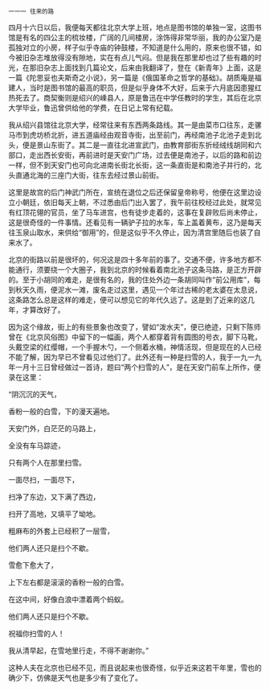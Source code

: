    一一一 往来的路 

   四月十六日以后，我便每天都往北京大学上班，地点是图书馆的单独一室，这图书馆是有名的四公主的梳妆楼，广阔的几间楼房，涂饰得非常华丽，我的办公室乃是孤独对立的小房，样子似乎寺庙的钟鼓楼，不知道是什么用的，原来也很不错，如今被旧杂志堆放得没有隙地，实在有点儿气闷。但是我在那里却也过了些有趣的时光，在那旧杂志上面找到几篇论文，后来由我翻译了，登在《新青年》上面，这是一篇《陀思妥也夫斯奇之小说》，另一篇是《俄国革命之哲学的基础》。胡质庵是福建人，当时是图书馆的最高的职员，但是似乎身体不大好，后来于六月底因患猩红热死去了。商契衡则是绍兴的嵊县人，原是鲁迅在中学任教时的学生，其后在北京大学毕业，鲁迅曾供给他的学费，在日记上常有纪载。

   我从绍兴县馆往北京大学，经常往来有东西两条路线。其一是由菜市口往东，走骡马市到虎坊桥北折，进五道庙经由观音寺街，出至前门，再经南池子北池子走到北头，便是景山东街了。其二是一直往北进宣武门，由教育部街东折经绒线胡同和六部口，走出西长安街，再前进时是天安门广场，过去便是南池子，以后的路和前边一样，但不到天安门也可向北进南长街北长街，这一条直街是和南池子并行的，北头直通北海的三座门大街，往东去经过景山前街。

   这里是故宫的后门神武门所在，宣统在退位之后还保留皇帝称号，他便在这里边设立小朝廷，依旧每天上朝，不过悉由后门出入罢了，我午前往校经过此处，就常见有红顶花翎的官员，坐了马车进宫，也有徒步走着的，这事在复辟败后尚未停止，这是很奇怪的一件事情。还看见有一辆驴子拉的水车，车上盖着黄布，这乃是每天往玉泉山取水，来供给“御用”的，但是这似乎不久停止，因为清宫里随后也装了自来水了。

   北京的街路以前是很坏的，何况这是四十多年前的事了。交通不便，许多地方都不能通行，须要绕一个大圈子，我到北京的时候看着南北池子这条马路，是正方开辟的。至于小胡同的难走，是很有名的，我的住处外边一条胡同叫作“前公用库”，每到秋天久雨，便泥水一滩，废名走过这里，遇见一个年过古稀的老太婆在太息说，这条路怎么总是这样的难走，便可以想见它的年代久远了。这是到了近来的这几年，才算改好了。

   因为这个缘故，街上的有些景象也改变了，譬如“泼水夫”，便已绝迹，只剩下陈师曾在《北京风俗图》中留下的一幅画，两个人都穿着背有圆图的号衣，脚下马靴，头戴空梁的红缨帽，一个手握木勺，一个侧着水桶，神情活现，但是现在的人已经不能了解，因为早已不曾看见过他们了。此外还有一种是扫雪的人，我于一九一九年一月十三日曾经做过一首诗，题曰“两个扫雪的人”，是在天安门前车上所作，便录在这里：

   “阴沉沉的天气，

   香粉一般的白雪，下的漫天遍地。

   天安门外，白茫茫的马路上，

   全没有车马踪迹，

   只有两个人在那里扫雪。

   一面尽扫，一面尽下，

   扫净了东边，又下满了西边，

   扫开了高地，又填平了坳地。

   粗麻布的外套上已经积了一层雪，

   他们两人还只是扫个不歇。

   雪愈下愈大了，

   上下左右都是滚滚的香粉一般的白雪。

   在这中间，好像白浪中漂着两个蚂蚁。

   他们两人还只是扫个不歇。

   祝福你扫雪的人！

   我从清早起，在雪地里行走，不得不谢谢你。”

   这种人夫在北京也已经不见，而且说起来也很奇怪，似乎近来这若干年里，雪也的确少下，仿佛是天气也是多少有了变化了。

